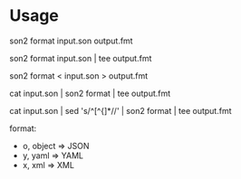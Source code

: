 # Usage

son2 format input.son output.fmt

son2 format input.son | tee output.fmt

son2 format < input.son > output.fmt

cat input.son | son2 format | tee output.fmt

cat input.son | sed 's/^[^{]*//' | son2 format | tee output.fmt

format:
*  o, object => JSON
*  y, yaml => YAML
*  x, xml  => XML
